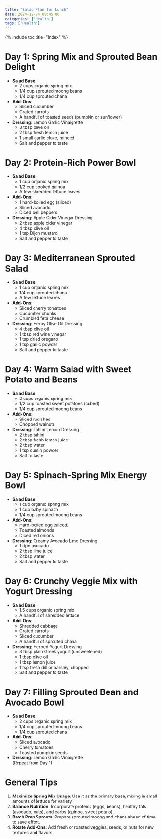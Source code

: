 ```yaml
---
title: "Salad Plan for Lunch"
date: 2024-12-24 09:45:00
categories: ['Health']
tags: ['Health']
---
```

{% include toc title="Index" %}

# **Day 1: Spring Mix and Sprouted Bean Delight**
- **Salad Base**:
  - 2 cups organic spring mix
  - 1/4 cup sprouted moong beans
  - 1/4 cup sprouted chana
- **Add-Ons**:
  - Sliced cucumber
  - Grated carrots
  - A handful of toasted seeds (pumpkin or sunflower)
- **Dressing**: Lemon Garlic Vinaigrette
  - 3 tbsp olive oil
  - 2 tbsp fresh lemon juice
  - 1 small garlic clove, minced
  - Salt and pepper to taste

# **Day 2: Protein-Rich Power Bowl**
- **Salad Base**:
  - 1 cup organic spring mix
  - 1/2 cup cooked quinoa
  - A few shredded lettuce leaves
- **Add-Ons**:
  - 1 hard-boiled egg (sliced)
  - Sliced avocado
  - Diced bell peppers
- **Dressing**: Apple Cider Vinegar Dressing
  - 2 tbsp apple cider vinegar
  - 4 tbsp olive oil
  - 1 tsp Dijon mustard
  - Salt and pepper to taste

# **Day 3: Mediterranean Sprouted Salad**
- **Salad Base**:
  - 1 cup organic spring mix
  - 1/4 cup sprouted chana
  - A few lettuce leaves
- **Add-Ons**:
  - Sliced cherry tomatoes
  - Cucumber chunks
  - Crumbled feta cheese
- **Dressing**: Herby Olive Oil Dressing
  - 4 tbsp olive oil
  - 1 tbsp red wine vinegar
  - 1 tsp dried oregano
  - 1 tsp garlic powder
  - Salt and pepper to taste

# **Day 4: Warm Salad with Sweet Potato and Beans**
- **Salad Base**:
  - 2 cups organic spring mix
  - 1/2 cup roasted sweet potatoes (cubed)
  - 1/4 cup sprouted moong beans
- **Add-Ons**:
  - Sliced radishes
  - Chopped walnuts
- **Dressing**: Tahini Lemon Dressing
  - 2 tbsp tahini
  - 2 tbsp fresh lemon juice
  - 2 tbsp water
  - 1 tsp cumin powder
  - Salt to taste

# **Day 5: Spinach-Spring Mix Energy Bowl**
- **Salad Base**:
  - 1 cup organic spring mix
  - 1 cup baby spinach
  - 1/4 cup sprouted moong beans
- **Add-Ons**:
  - Hard-boiled egg (sliced)
  - Toasted almonds
  - Diced red onions
- **Dressing**: Creamy Avocado Lime Dressing
  - 1 ripe avocado
  - 2 tbsp lime juice
  - 2 tbsp water
  - Salt and pepper to taste

# **Day 6: Crunchy Veggie Mix with Yogurt Dressing**
- **Salad Base**:
  - 1.5 cups organic spring mix
  - A handful of shredded lettuce
- **Add-Ons**:
  - Shredded cabbage
  - Grated carrots
  - Sliced cucumber
  - A handful of sprouted chana
- **Dressing**: Herbed Yogurt Dressing
  - 3 tbsp plain Greek yogurt (unsweetened)
  - 1 tbsp olive oil
  - 1 tbsp lemon juice
  - 1 tsp fresh dill or parsley, chopped
  - Salt and pepper to taste

# **Day 7: Filling Sprouted Bean and Avocado Bowl**
- **Salad Base**:
  - 2 cups organic spring mix
  - 1/4 cup sprouted moong beans
  - 1/4 cup sprouted chana
- **Add-Ons**:
  - Sliced avocado
  - Cherry tomatoes
  - Toasted pumpkin seeds
- **Dressing**: Lemon Garlic Vinaigrette  
  (Repeat from Day 1)


# General Tips
1. **Maximize Spring Mix Usage**: Use it as the primary base, mixing in small amounts of lettuce for variety.
2. **Balance Nutrition**: Incorporate proteins (eggs, beans), healthy fats (avocado, nuts), and carbs (quinoa, sweet potato).
3. **Batch Prep Sprouts**: Prepare sprouted moong and chana ahead of time to save effort.
4. **Rotate Add-Ons**: Add fresh or roasted veggies, seeds, or nuts for new textures and flavors.

